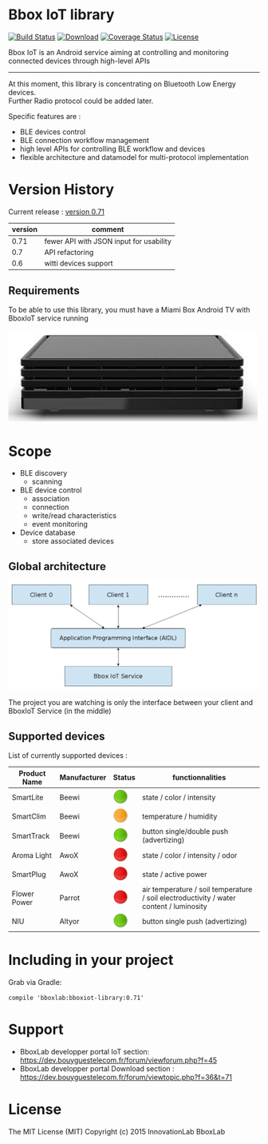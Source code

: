 # Bbox IoT library

[![Build Status](https://travis-ci.org/BboxLab/bboxiot-library.svg)](https://travis-ci.org/BboxLab/bboxiot-library)
[![Download](https://api.bintray.com/packages/bboxlab/maven/bboxiot-library/images/download.svg)](https://bintray.com/bboxlab/maven/bboxiot-library/_latestVersion)
[![Coverage Status](https://coveralls.io/repos/BboxLab/bboxiot-library/badge.svg?branch=master&service=github)](https://coveralls.io/github/BboxLab/bboxiot-library?branch=master)
[![License](http://img.shields.io/:license-mit-blue.svg)](LICENSE.md)

Bbox IoT is an Android service aiming at controlling and monitoring connected devices through high-level APIs

<hr/>

At this moment, this library is concentrating on Bluetooth Low Energy devices. <br/>Further Radio protocol could be added later.

Specific features are :

* BLE devices control
* BLE connection workflow management
* high level APIs for controlling BLE workflow and devices
* flexible architecture and datamodel for multi-protocol implementation

# Version History

Current release : <a href="https://github.com/BboxLab/bboxiot-library/releases/tag/0.71">version 0.71</a>

| version                                                                |    comment                 |
|------------------------------------------------------------------------|----------------------------|
| 0.71                                                                   | fewer API with JSON input for usability  |
| 0.7                                                                    | API refactoring            |
| 0.6                                                                    | witti devices support      |

## Requirements

To be able to use this library, you must have a Miami Box Android TV with BboxIoT service running

![Bbox Miami](img/bbox-miami.jpg)

# Scope

* BLE discovery
  * scanning
* BLE device control
  * association
  * connection
  * write/read characteristics
  * event monitoring
* Device database
  * store associated devices 

## Global architecture

![architecture](img/architecture.png)

The project you are watching is only the interface between your client and BboxIoT Service (in the middle)

## Supported devices

List of currently supported devices : 

|   Product Name               |    Manufacturer   |  Status    |functionnalities    |
|---------------------------|---------------|------------|-----------------|
|   SmartLite   |     Beewi           |    ![good](img/status_good.png)   | state / color / intensity     |
|   SmartClim   |     Beewi          |  ![good](img/status_medium.png)  |  temperature / humidity         |
|   SmartTrack   |     Beewi          |  ![good](img/status_good.png)  |   button single/double push (advertizing)         |
|   Aroma Light   |     AwoX          | ![good](img/status_bad.png)  |    state / color / intensity / odor         |
|   SmartPlug   |     AwoX          |   ![good](img/status_bad.png)  |  state / active power         |
|   Flower Power   |     Parrot          |    ![good](img/status_bad.png)  | air temperature / soil temperature / soil electroductivity / water content / luminosity         |
|   NIU   |     Altyor          |  ![good](img/status_good.png)  | button single push (advertizing)         |

# Including in your project

Grab via Gradle:

```
compile 'bboxlab:bboxiot-library:0.71'
```

# Support

* BboxLab developper portal IoT section: https://dev.bouyguestelecom.fr/forum/viewforum.php?f=45
* BboxLab developper portal Download section : https://dev.bouyguestelecom.fr/forum/viewtopic.php?f=36&t=71

# License

The MIT License (MIT) Copyright (c) 2015 InnovationLab BboxLab
